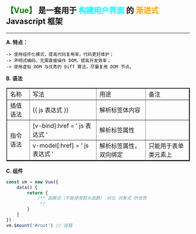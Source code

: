 ## <font color='green'>【Vue】</font> 是一套用于<font color='aqua'> 构建用户界面 </font>的<font color='orange'> 渐进式</font> Javascript 框架

---

**A. 特点：**

    -> 使用组件化模式，提高代码复用率，代码更好维护；
    -> 声明式编码，无需直接操作 DOM，提高开发效率；
    -> 使用虚拟 DOM 与优秀的 Diff 算法，尽量复用 DOM 节点。


**B. 语法**

<table border=2>
    <tr>
        <td>名称</td>
        <td>写法</td>
        <td>用途</td>
        <td>备注</td>
    </tr>
    <tr>
        <td>插值语法</td>
        <td>{{ js 表达式 }}</td>
        <td>解析标签体内容</td>
        <td></td>
    </tr>
    <tr>
        <td rowspan=2>指令语法</td>
        <td>[v-bind]:href = ' js 表达式 '</td>
        <td>解析标签属性</td>
        <td></td>
    </tr>
    <tr>
        <td>v-model[:href] = ' js 表达式 '</td>
        <td>解析标签属性，双向绑定</td>
        <td>只能用于表单类元素上</td>
    </tr>
</table>  

**C. 组件**

```javascript
const vm = new Vue({
    data() {
        return {
            /** 函数式（不能使用箭头函数） 对比 对象式 的优势
             */
        }
    }
})
vm.$mount('#root') // 挂载
```














